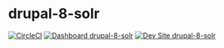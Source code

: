 # drupal-8-solr

[![CircleCI](https://circleci.com/gh/geraldvillorente/drupal-8-solr.svg?style=shield)](https://circleci.com/gh/geraldvillorente/drupal-8-solr)
[![Dashboard drupal-8-solr](https://img.shields.io/badge/dashboard-drupal_8_solr-yellow.svg)](https://dashboard.pantheon.io/sites/7ebcdd89-1f2b-4a0d-85a2-08cdfee77078#dev/code)
[![Dev Site drupal-8-solr](https://img.shields.io/badge/site-drupal_8_solr-blue.svg)](http://dev-drupal-8-solr.pantheonsite.io/)